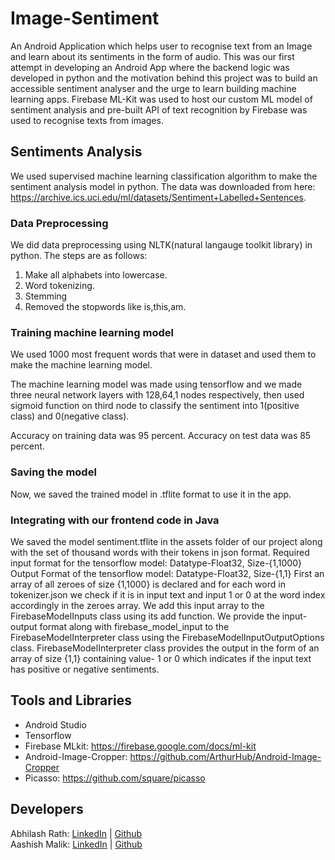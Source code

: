 # Image-Sentiment
An Android Application which helps user to recognise text from an Image and learn about its sentiments in the form of audio. This was our first attempt in developing an Android App where the backend logic was developed in python and the motivation behind this project was to build an accessible sentiment analyser and the urge to learn building machine learning apps.
Firebase ML-Kit was used to host our custom ML model of sentiment analysis and pre-built API of text recognition by Firebase was used to recognise texts from images.

## Sentiments Analysis
We used supervised machine learning classification algorithm to make the sentiment analysis model in python. 
The data was downloaded from here: https://archive.ics.uci.edu/ml/datasets/Sentiment+Labelled+Sentences. 

### Data Preprocessing
We did data preprocessing using NLTK(natural langauge toolkit library) in python. The steps are as follows:
1. Make all alphabets into lowercase.
2. Word tokenizing.
3. Stemming
4. Removed the stopwords like is,this,am.

### Training machine learning model
We used 1000 most frequent words that were in dataset and used them to make the machine learning model.

The machine learning model was made using tensorflow and we made three neural network layers with 128,64,1 nodes respectively, then used sigmoid function on third node to classify the sentiment into 1(positive class) and 0(negative class).

Accuracy on training data was 95 percent.
Accuracy on test data was 85 percent.

### Saving the model
Now, we saved the trained model in .tflite format to use it in the app.

### Integrating with our frontend code in Java
We saved the model sentiment.tflite in the assets folder of our project along with the set of thousand words with their tokens in json format.
Required input format for the tensorflow model: Datatype-Float32, Size-{1,1000}
Output Format of the tensorflow model: Datatype-Float32, Size-{1,1}
First an array of all zeroes of size {1,1000} is declared and for each word in tokenizer.json we check if it is in input text and input 1 or 0 at the word index accordingly in the zeroes array.
We add this input array to the FirebaseModelInputs class using its add function. We provide the input-output format along with firebase_model_input to the FirebaseModelInterpreter class using the FirebaseModelInputOutputOptions class.
FirebaseModelInterpreter class provides the output in the form of an array of size {1,1} containing value- 1 or 0 which indicates if the input text has positive or negative sentiments.


## Tools and Libraries
* Android Studio
* Tensorflow
* Firebase MLkit: https://firebase.google.com/docs/ml-kit
* Android-Image-Cropper: https://github.com/ArthurHub/Android-Image-Cropper
* Picasso: https://github.com/square/picasso

## Developers
Abhilash Rath: [LinkedIn](https://www.linkedin.com/in/therath/) | [Github](https://github.com/AbhilashRath) <br />
Aashish Malik: [LinkedIn](https://www.linkedin.com/in/aashish-malik-615189158/) | [Github](https://github.com/aashishmalik7936)
